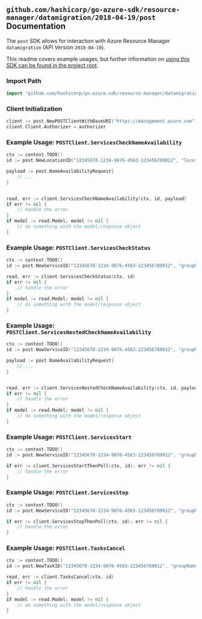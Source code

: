 
## `github.com/hashicorp/go-azure-sdk/resource-manager/datamigration/2018-04-19/post` Documentation

The `post` SDK allows for interaction with Azure Resource Manager `datamigration` (API Version `2018-04-19`).

This readme covers example usages, but further information on [using this SDK can be found in the project root](https://github.com/hashicorp/go-azure-sdk/tree/main/docs).

### Import Path

```go
import "github.com/hashicorp/go-azure-sdk/resource-manager/datamigration/2018-04-19/post"
```


### Client Initialization

```go
client := post.NewPOSTClientWithBaseURI("https://management.azure.com")
client.Client.Authorizer = authorizer
```


### Example Usage: `POSTClient.ServicesCheckNameAvailability`

```go
ctx := context.TODO()
id := post.NewLocationID("12345678-1234-9876-4563-123456789012", "location")

payload := post.NameAvailabilityRequest{
	// ...
}


read, err := client.ServicesCheckNameAvailability(ctx, id, payload)
if err != nil {
	// handle the error
}
if model := read.Model; model != nil {
	// do something with the model/response object
}
```


### Example Usage: `POSTClient.ServicesCheckStatus`

```go
ctx := context.TODO()
id := post.NewServiceID("12345678-1234-9876-4563-123456789012", "groupName", "serviceName")

read, err := client.ServicesCheckStatus(ctx, id)
if err != nil {
	// handle the error
}
if model := read.Model; model != nil {
	// do something with the model/response object
}
```


### Example Usage: `POSTClient.ServicesNestedCheckNameAvailability`

```go
ctx := context.TODO()
id := post.NewServiceID("12345678-1234-9876-4563-123456789012", "groupName", "serviceName")

payload := post.NameAvailabilityRequest{
	// ...
}


read, err := client.ServicesNestedCheckNameAvailability(ctx, id, payload)
if err != nil {
	// handle the error
}
if model := read.Model; model != nil {
	// do something with the model/response object
}
```


### Example Usage: `POSTClient.ServicesStart`

```go
ctx := context.TODO()
id := post.NewServiceID("12345678-1234-9876-4563-123456789012", "groupName", "serviceName")

if err := client.ServicesStartThenPoll(ctx, id); err != nil {
	// handle the error
}
```


### Example Usage: `POSTClient.ServicesStop`

```go
ctx := context.TODO()
id := post.NewServiceID("12345678-1234-9876-4563-123456789012", "groupName", "serviceName")

if err := client.ServicesStopThenPoll(ctx, id); err != nil {
	// handle the error
}
```


### Example Usage: `POSTClient.TasksCancel`

```go
ctx := context.TODO()
id := post.NewTaskID("12345678-1234-9876-4563-123456789012", "groupName", "serviceName", "projectName", "taskName")

read, err := client.TasksCancel(ctx, id)
if err != nil {
	// handle the error
}
if model := read.Model; model != nil {
	// do something with the model/response object
}
```
